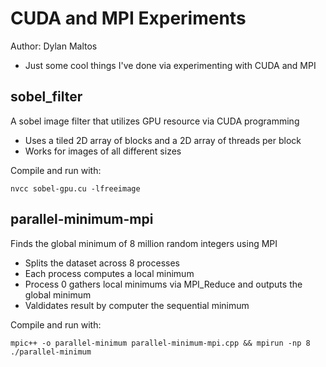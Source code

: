 # CUDA and MPI Experiments
Author: Dylan Maltos
- Just some cool things I've done via experimenting with CUDA and MPI

## sobel_filter
A sobel image filter that utilizes GPU resource via CUDA programming
- Uses a tiled 2D array of blocks and a 2D array of threads per block
- Works for images of all different sizes

Compile and run with:
```
nvcc sobel-gpu.cu -lfreeimage
```

## parallel-minimum-mpi
Finds the global minimum of 8 million random integers using MPI
- Splits the dataset across 8 processes
- Each process computes a local minimum
- Process 0 gathers local minimums via MPI_Reduce and outputs the global minimum
- Valdidates result by computer the sequential minimum

Compile and run with:
```
mpic++ -o parallel-minimum parallel-minimum-mpi.cpp && mpirun -np 8 ./parallel-minimum
```

